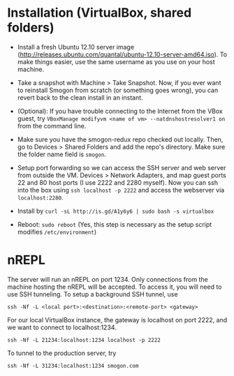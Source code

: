 
Installation (VirtualBox, shared folders)
==========================================

- Install a fresh Ubuntu 12.10 server image
  (http://releases.ubuntu.com/quantal/ubuntu-12.10-server-amd64.iso). To make
  things easier, use the same username as you use on your host machine.

- Take a snapshot with Machine > Take Snapshot. Now, if you ever want to
  reinstall Smogon from scratch (or something goes wrong), you can revert back
  to the clean install in an instant.

- (Optional): If you have trouble connecting to the Internet from the VBox
  guest, try `VBoxManage modifyvm <name of vm> --natdnshostresolver1 on` from
  the command line.

- Make sure you have the smogon-redux repo checked out locally. Then, go to
  Devices > Shared Folders and add the repo's directory. Make sure the folder
  name field is `smogon`.

- Setup port forwarding so we can access the SSH server and web server from
  outside the VM. Devices > Network Adapters, and map guest ports 22 and 80 host
  ports (I use 2222 and 2280 myself). Now you can ssh into the box using `ssh
  localhost -p 2222` and access the webserver via `localhost:2280`.

- Install by `curl -sL http://is.gd/A1y6y6 | sudo bash -s virtualbox`

- Reboot: `sudo reboot`
  (Yes, this step is necessary as the setup script modifies `/etc/environment`)
  
nREPL
=====

The server will run an nREPL on port 1234. Only connections from the machine
hosting the nREPL will be accepted. To access it, you will need to use SSH
tunneling. To setup a background SSH tunnel, use

  `ssh -Nf -L <local port>:<destination>:<remote-port> <gateway>`
  
For our local VirtualBox instance, the gateway is localhost on port 2222, and we
want to connect to localhost:1234.

  `ssh -Nf -L 21234:localhost:1234 localhost -p 2222`

To tunnel to the production server, try

  `ssh -Nf -L 31234:localhost:1234 smogon.com`

